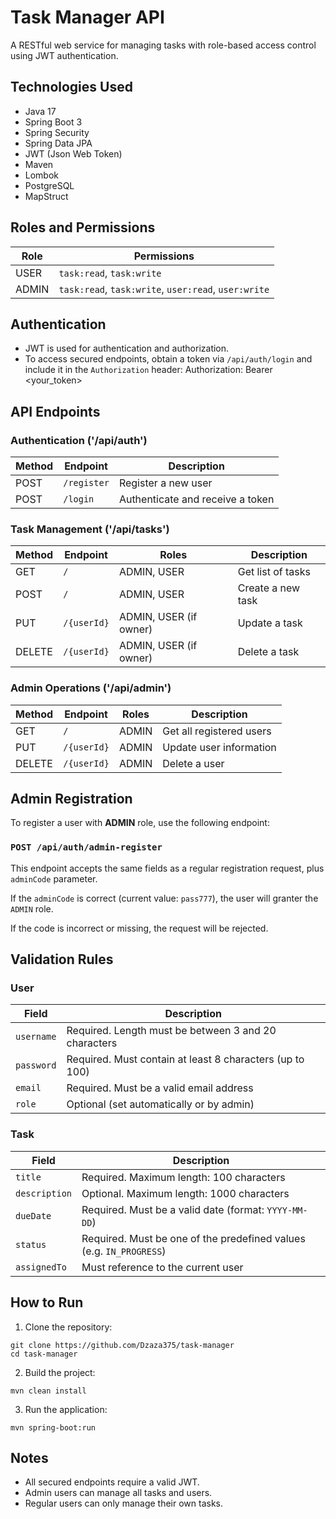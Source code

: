 # Task Manager API

A RESTful web service for managing tasks with role-based access control using JWT authentication.

## Technologies Used

- Java 17
- Spring Boot 3
- Spring Security
- Spring Data JPA
- JWT (Json Web Token)
- Maven
- Lombok
- PostgreSQL
- MapStruct

## Roles and Permissions

| Role  | Permissions                                          |
|-------|------------------------------------------------------|
| USER  | `task:read`, `task:write`                            |
| ADMIN | `task:read`, `task:write`, `user:read`, `user:write` |

## Authentication

- JWT is used for authentication and authorization.
- To access secured endpoints, obtain a token via `/api/auth/login` and include it in the `Authorization` header: Authorization: Bearer <your_token>

## API Endpoints

### Authentication ('/api/auth')

| Method | Endpoint    | Description                      |
|--------|-------------|----------------------------------|
| POST   | `/register` | Register a new user              |
| POST   | `/login`    | Authenticate and receive a token |

### Task Management ('/api/tasks')

| Method | Endpoint    | Roles                  | Description       |
|--------|-------------|------------------------|-------------------|
| GET    | `/`         | ADMIN, USER            | Get list of tasks |
| POST   | `/`         | ADMIN, USER            | Create a new task |
| PUT    | `/{userId}` | ADMIN, USER (if owner) | Update a task     |
| DELETE | `/{userId}` | ADMIN, USER (if owner) | Delete a task     |

### Admin Operations ('/api/admin')

| Method | Endpoint    | Roles | Description              |
|--------|-------------|-------|--------------------------|
| GET    | `/`         | ADMIN | Get all registered users |
| PUT    | `/{userId}` | ADMIN | Update user information  |
| DELETE | `/{userId}` | ADMIN | Delete a user            |

## Admin Registration

To register a user with **ADMIN** role, use the following endpoint:

### `POST /api/auth/admin-register`

This endpoint accepts the same fields as a regular registration request, plus `adminCode` parameter.

If the `adminCode` is correct (current value: `pass777`), the user will granter the `ADMIN` role.

If the code is incorrect or missing, the request will be rejected.

## Validation Rules

### User

| Field      | Description                                              |
|------------|----------------------------------------------------------|
| `username` | Required. Length must be between 3 and 20 characters     |
| `password` | Required. Must contain at least 8 characters (up to 100) |
| `email`    | Required. Must be a valid email address                  |
| `role`     | Optional (set automatically or by admin)                 |

### Task

| Field         | Description                                                         |
|---------------|---------------------------------------------------------------------|
| `title`       | Required. Maximum length: 100 characters                            |
| `description` | Optional. Maximum length: 1000 characters                           |
| `dueDate`     | Required. Must be a valid date (format: `YYYY-MM-DD`)               |
| `status`      | Required. Must be one of the predefined values (e.g. `IN_PROGRESS`) |
| `assignedTo`  | Must reference to the current user                                  |

## How to Run

1. Clone the repository:
```
git clone https://github.com/Dzaza375/task-manager
cd task-manager
```
2. Build the project:
```
mvn clean install
```
3. Run the application:
```
mvn spring-boot:run
```

## Notes

- All secured endpoints require a valid JWT.
- Admin users can manage all tasks and users.
- Regular users can only manage their own tasks.